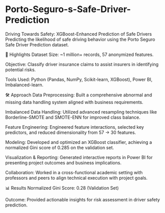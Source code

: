 # Porto-Seguro-s-Safe-Driver-Prediction
Driving Towards Safety: XGBoost-Enhanced Prediction of Safe Drivers
Predicting the likelihood of safe driving behavior using the Porto Seguro Safe Driver Prediction dataset.

📌 Highlights
Dataset Size: ~1 million+ records, 57 anonymized features.

Objective: Classify driver insurance claims to assist insurers in identifying potential risks.

Tools Used: Python (Pandas, NumPy, Scikit-learn, XGBoost), Power BI, Imbalanced-learn.

🛠️ Approach
Data Preprocessing: Built a comprehensive abnormal and missing data handling system aligned with business requirements.

Imbalanced Data Handling: Utilized advanced resampling techniques like Borderline-SMOTE and SMOTE-ENN for improved class balance.

Feature Engineering: Engineered feature interactions, selected key predictors, and reduced dimensionality from 57 → 30 features.

Modeling: Developed and optimized an XGBoost classifier, achieving a normalized Gini score of 0.285 on the validation set.

Visualization & Reporting: Generated interactive reports in Power BI for presenting project outcomes and business implications.

Collaboration: Worked in a cross-functional academic setting with professors and peers to align technical execution with project goals.

📊 Results
Normalized Gini Score: 0.28 (Validation Set)

Outcome: Provided actionable insights for risk assessment in driver safety prediction.

